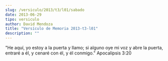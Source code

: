 ```yaml
---
slug: /versiculo/2013/t3/l01/sabado
date: 2013-06-29
tipo: versiculo
author: David Mendoza
title: "Versículo de Memoria 2013-t3-l01"
description: ""
---
```


"He aquí, yo estoy a la puerta y llamo; si alguno oye mi voz y abre la puerta, entraré a él, y cenaré con él, y él conmigo." Apocalipsis 3:20
